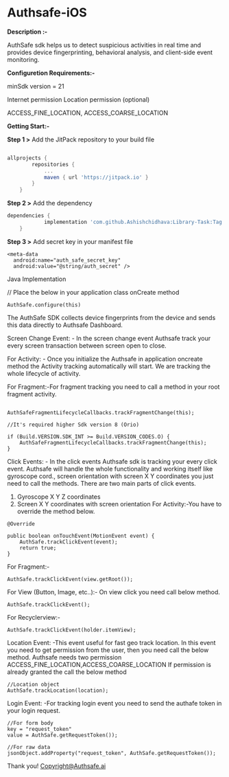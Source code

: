 # Authsafe-iOS

**Description :-**

AuthSafe sdk helps us to detect suspicious activities in real time and provides device fingerprinting, behavioral analysis, and client-side event monitoring. 

**Configuretion Requirements:-**

minSdk version = 21 

Internet permission 
Location permission (optional) 

ACCESS_FINE_LOCATION, ACCESS_COARSE_LOCATION  

**Getting Start:-**

**Step 1 >**  Add the JitPack repository to your build file

```gradle

allprojects {
		repositories {
			...
			maven { url 'https://jitpack.io' }
		}
	}
  ```
**Step 2 >** Add the dependency

```gradle
dependencies {
	        implementation 'com.github.Ashishchidhava:Library-Task:Tag'
	}
  ```
  
**Step 3 >** Add secret key in your manifest file
  ```
  <meta-data 
    android:name="auth_safe_secret_key" 
    android:value="@string/auth_secret" /> 
  ```
  
  Java Implementation 
  
  // Place the below in your application class onCreate method 

```
AuthSafe.configure(this) 
```
The AuthSafe SDK collects device fingerprints from the device and sends this data directly to Authsafe Dashboard.  

Screen Change Event: - In the screen change event Authsafe track your every screen transaction between screen open to close. 

For Activity: - Once you initialize the Authsafe in application oncreate method the Activity tracking automatically will start. 
We are tracking the whole lifecycle of activity. 

For Fragment:-For fragment tracking you need to call a method in your root fragment activity. 

```

AuthSafeFragmentLifecycleCallbacks.trackFragmentChange(this); 

//It's required higher Sdk version 8 (Orio) 

if (Build.VERSION.SDK_INT >= Build.VERSION_CODES.O) { 
    AuthSafeFragmentLifecycleCallbacks.trackFragmentChange(this); 
} 

```
Click Events: - In the click events Authsafe sdk is tracking your every click event. Authsafe will handle the whole functionality and working itself like gyroscope cord., screen orientation with screen X Y coordinates you just need to call the methods. 
There are two main parts of click events. 

1. Gyroscope X Y Z coordinates 
2. Screen X Y coordinates with screen orientation 
For Activity:-You have to override the method below. 

```
@Override 

public boolean onTouchEvent(MotionEvent event) { 
    AuthSafe.trackClickEvent(event); 
    return true; 
} 

```

For Fragment:-

```
AuthSafe.trackClickEvent(view.getRoot()); 
```

For View (Button, Image, etc..):- On view click you need call below method. 

```
AuthSafe.trackClickEvent(); 
```

For Recyclerview:- 

```
AuthSafe.trackClickEvent(holder.itemView); 
```

Location Event: -This event useful for fast geo track location. 
In this event you need to get permission from the user, then you need call the below method. 
Authsafe needs two permission  ACCESS_FINE_LOCATION,ACCESS_COARSE_LOCATION 
If permission is already granted the call the below method   

```
//Location object
AuthSafe.trackLocation(location);
```


Login Event: -For tracking login event you need to send the authafe token in your login request. 

```
//For form body
key = "request_token" 
value = AuthSafe.getRequestToken()); 

//For raw data
jsonObject.addProperty("request_token", AuthSafe.getRequestToken()); 

```

Thank you!
Copyright@Authsafe.ai



